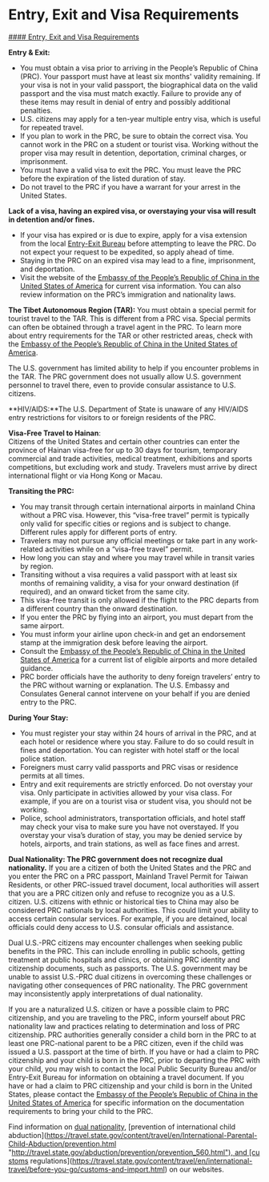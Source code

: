 # Entry, Exit and Visa Requirements

[#### Entry, Exit and Visa Requirements](javascript:void(0); "Entry, Exit and Visa Requirements")

**Entry & Exit:**

* You must obtain a visa prior to arriving in the People’s Republic of China (PRC). Your passport must have at least six months' validity remaining. If your visa is not in your valid passport, the biographical data on the valid passport and the visa must match exactly. Failure to provide any of these items may result in denial of entry and possibly additional penalties.
* U.S. citizens may apply for a ten-year multiple entry visa, which is useful for repeated travel.
* If you plan to work in the PRC, be sure to obtain the correct visa. You cannot work in the PRC on a student or tourist visa. Working without the proper visa may result in detention, deportation, criminal charges, or imprisonment.
* You must have a valid visa to exit the PRC. You must leave the PRC before the expiration of the listed duration of stay.
* Do not travel to the PRC if you have a warrant for your arrest in the United States.

**Lack of a visa, having an expired visa, or overstaying your visa will result in detention and/or fines.**

* If your visa has expired or is due to expire, apply for a visa extension from the local [Entry-Exit Bureau](https://en.nia.gov.cn/) before attempting to leave the PRC. Do not expect your request to be expedited, so apply ahead of time.
* Staying in the PRC on an expired visa may lead to a fine, imprisonment, and deportation.
* Visit the website of the [Embassy of the People’s Republic of China in the United States of America](http://us.china-embassy.gov.cn/eng/) for current visa information. You can also review information on the PRC’s immigration and nationality laws.

**The Tibet Autonomous Region (TAR):** You must obtain a special permit for tourist travel to the TAR. This is different from a PRC visa. Special permits can often be obtained through a travel agent in the PRC. To learn more about entry requirements for the TAR or other restricted areas, check with the [Embassy of the People’s Republic of China in the United States of America](http://us.china-embassy.gov.cn/eng/).

The U.S. government has limited ability to help if you encounter problems in the TAR. The PRC government does not usually allow U.S. government personnel to travel there, even to provide consular assistance to U.S. citizens.

**HIV/AIDS:**The U.S. Department of State is unaware of any HIV/AIDS entry restrictions for visitors to or foreign residents of the PRC.

**Visa-Free Travel to Hainan**:  
Citizens of the United States and certain other countries can enter the province of Hainan visa-free for up to 30 days for tourism, temporary commercial and trade activities, medical treatment, exhibitions and sports competitions, but excluding work and study. Travelers must arrive by direct international flight or via Hong Kong or Macau.

**Transiting the PRC:**

* You may transit through certain international airports in mainland China without a PRC visa. However, this “visa-free travel” permit is typically only valid for specific cities or regions and is subject to change. Different rules apply for different ports of entry.
* Travelers may not pursue any official meetings or take part in any work-related activities while on a “visa-free travel” permit.
* How long you can stay and where you may travel while in transit varies by region.
* Transiting without a visa requires a valid passport with at least six months of remaining validity, a visa for your onward destination (if required), and an onward ticket from the same city.
* This visa-free transit is only allowed if the flight to the PRC departs from a different country than the onward destination.
* If you enter the PRC by flying into an airport, you must depart from the same airport.
* You must inform your airline upon check-in and get an endorsement stamp at the immigration desk before leaving the airport.
* Consult the [Embassy of the People’s Republic of China in the United States of America](http://us.china-embassy.gov.cn/eng/) for a current list of eligible airports and more detailed guidance.
* PRC border officials have the authority to deny foreign travelers’ entry to the PRC without warning or explanation. The U.S. Embassy and Consulates General cannot intervene on your behalf if you are denied entry to the PRC.

**During Your Stay:**

* You must register your stay within 24 hours of arrival in the PRC, and at each hotel or residence where you stay. Failure to do so could result in fines and deportation. You can register with hotel staff or the local police station.
* Foreigners must carry valid passports and PRC visas or residence permits at all times.
* Entry and exit requirements are strictly enforced. Do not overstay your visa. Only participate in activities allowed by your visa class. For example, if you are on a tourist visa or student visa, you should not be working.
* Police, school administrators, transportation officials, and hotel staff may check your visa to make sure you have not overstayed. If you overstay your visa’s duration of stay, you may be denied service by hotels, airports, and train stations, as well as face fines and arrest.

**Dual Nationality: The PRC government does not recognize dual nationality.** If you are a citizen of both the United States and the PRC and you enter the PRC on a PRC passport, Mainland Travel Permit for Taiwan Residents, or other PRC-issued travel document, local authorities will assert that you are a PRC citizen only and refuse to recognize you as a U.S. citizen. U.S. citizens with ethnic or historical ties to China may also be considered PRC nationals by local authorities. This could limit your ability to access certain consular services. For example, if you are detained, local officials could deny access to U.S. consular officials and assistance.  
  
Dual U.S.-PRC citizens may encounter challenges when seeking public benefits in the PRC. This can include enrolling in public schools, getting treatment at public hospitals and clinics, or obtaining PRC identity and citizenship documents, such as passports. The U.S. government may be unable to assist U.S.-PRC dual citizens in overcoming these challenges or navigating other consequences of PRC nationality. The PRC government may inconsistently apply interpretations of dual nationality.

If you are a naturalized U.S. citizen or have a possible claim to PRC citizenship, and you are traveling to the PRC, inform yourself about PRC nationality law and practices relating to determination and loss of PRC citizenship. PRC authorities generally consider a child born in the PRC to at least one PRC-national parent to be a PRC citizen, even if the child was issued a U.S. passport at the time of birth. If you have or had a claim to PRC citizenship and your child is born in the PRC, prior to departing the PRC with your child, you may wish to contact the local Public Security Bureau and/or Entry-Exit Bureau for information on obtaining a travel document. If you have or had a claim to PRC citizenship and your child is born in the United States, please contact the [Embassy of the People’s Republic of China in the United States of America](http://us.china-embassy.gov.cn/eng/) for specific information on the documentation requirements to bring your child to the PRC.

Find information on [dual nationality](https://travel.state.gov/content/travel/en/international-travel/before-you-go/travelers-with-special-considerations/Dual-Nationality-Travelers.html "http://travel.state.gov/travel/cis_pa_tw/cis/cis_1753.html"), [prevention of international child abduction](https://travel.state.gov/content/travel/en/International-Parental-Child-Abduction/prevention.html "http://travel.state.gov/abduction/prevention/prevention_560.html"), and [customs regulations](https://travel.state.gov/content/travel/en/international-travel/before-you-go/customs-and-import.html) on our websites.